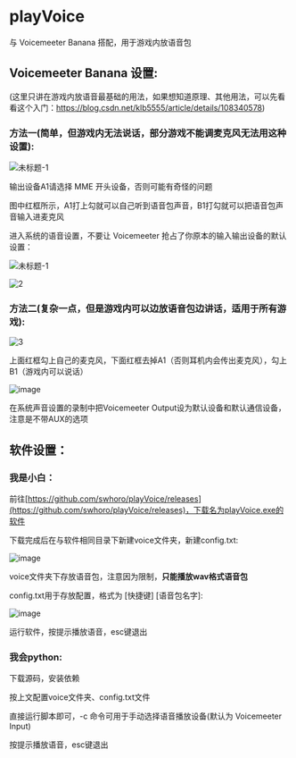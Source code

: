 # playVoice

与 Voicemeeter Banana 搭配，用于游戏内放语音包

## Voicemeeter Banana 设置:

(这里只讲在游戏内放语音最基础的用法，如果想知道原理、其他用法，可以先看看这个入门：https://blog.csdn.net/klb5555/article/details/108340578)

### 方法一(简单，但游戏内无法说话，部分游戏不能调麦克风无法用这种设置):

![未标题-1](https://user-images.githubusercontent.com/34229589/188122150-b7d7fe8d-06d7-4ef3-89c2-48d1d038b067.png)

输出设备A1请选择 MME 开头设备，否则可能有奇怪的问题

图中红框所示，A1打上勾就可以自己听到语音包声音，B1打勾就可以把语音包声音输入进麦克风

进入系统的语音设置，不要让 Voicemeeter 抢占了你原本的输入输出设备的默认设置：

![未标题-1](https://user-images.githubusercontent.com/34229589/188123028-ff9ed6d7-fb39-4f25-958e-834aa61cb267.png)

![2](https://user-images.githubusercontent.com/34229589/188123205-2eb03621-a517-4617-aed0-89539458dcbf.png)

### 方法二(复杂一点，但是游戏内可以边放语音包边讲话，适用于所有游戏):

![3](https://user-images.githubusercontent.com/34229589/188124125-4bb43b96-06bd-4d48-8229-aff8ace37e95.png)

上面红框勾上自己的麦克风，下面红框去掉A1（否则耳机内会传出麦克风），勾上B1（游戏内可以说话）

![image](https://user-images.githubusercontent.com/34229589/188124296-ef85b9dc-4716-4200-a791-5329e18f3508.png)

在系统声音设置的录制中把Voicemeeter Output设为默认设备和默认通信设备，注意是不带AUX的选项

## 软件设置：

### 我是小白：

前往[https://github.com/swhoro/playVoice/releases](https://github.com/swhoro/playVoice/releases)，下载名为playVoice.exe的软件

下载完成后在与软件相同目录下新建voice文件夹，新建config.txt:

![image](https://user-images.githubusercontent.com/34229589/188124999-3eb72dfa-6bd8-4cc8-a9a0-e23ee93f1262.png)

voice文件夹下存放语音包，注意因为限制，**只能播放wav格式语音包**

config.txt用于存放配置，格式为 [快捷键] [语音包名字]:

![image](https://user-images.githubusercontent.com/34229589/188125401-b85bea8b-0700-4f0e-aaf5-cc8a149fc7a0.png)

运行软件，按提示播放语音，esc键退出

### 我会python:

下载源码，安装依赖

按上文配置voice文件夹、config.txt文件

直接运行脚本即可，-c 命令可用于手动选择语音播放设备(默认为 Voicemeeter Input)

按提示播放语音，esc键退出
